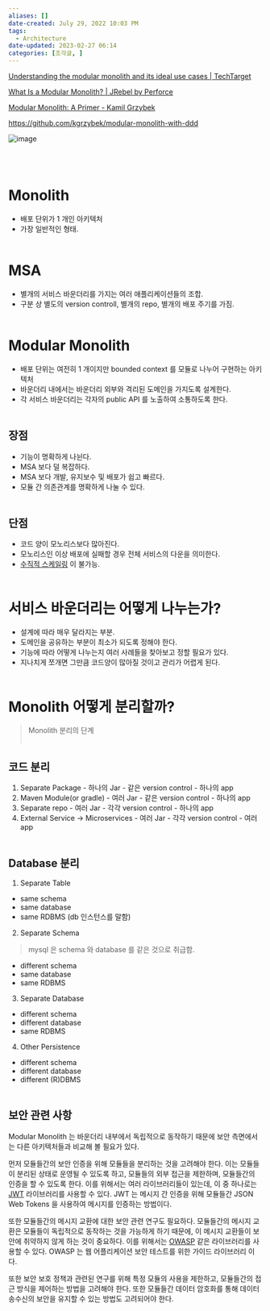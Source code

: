 ```yaml
---
aliases: []
date-created: July 29, 2022 10:03 PM
tags:
  - Architecture
date-updated: 2023-02-27 06:14
categories: [조각글, ]
---
```


[Understanding the modular monolith and its ideal use cases | TechTarget](https://www.techtarget.com/searchapparchitecture/tip/Understanding-the-modular-monolith-and-its-ideal-use-cases)

[What Is a Modular Monolith? | JRebel by Perforce](http://jrebel.com/blog/what-is-a-modular-monolith)

[Modular Monolith: A Primer - Kamil Grzybek](http://kamilgrzybek.com/design/modular-monolith-primer/)

<https://github.com/kgrzybek/modular-monolith-with-ddd>

![image](https://s3.ap-northeast-2.amazonaws.com/donkeyadonkey-assets/img/40d7d46f4d8548c5ee05cd30b9ff9a9a.png)

<br><br>
# Monolith

- 배포 단위가 1 개인 아키텍처
- 가장 일반적인 형태.
<br><br>
# MSA

- 별개의 서비스 바운더리를 가지는 여러 애플리케이션들의 조합.
- 구분 상 별도의 version controll, 별개의 repo, 별개의 배포 주기를 가짐.
<br><br>
# Modular Monolith

- 배포 단위는 여전히 1 개이지만 bounded context 를 모듈로 나누어 구현하는 아키텍처
- 바운더리 내에서는 바운더리 외부와 격리된 도메인을 가지도록 설계한다.
- 각 서비스 바운더리는 각자의 public API 를 노출하여 소통하도록 한다.
<br><br>
## 장점

- 기능이 명확하게 나뉜다.
- MSA 보다 덜 복잡하다.
- MSA 보다 개발, 유지보수 및 배포가 쉽고 빠르다.
- 모듈 간 의존관계를 명확하게 나눌 수 있다.
<br><br>
## 단점

- 코드 양이 모노리스보다 많아진다.
- 모노리스인 이상 배포에 실패할 경우 전체 서비스의 다운을 의미한다.
- [수직적 스케일링](https://www.cloudzero.com/blog/horizontal-vs-vertical-scaling) 이 불가능.
<br><br>
# 서비스 바운더리는 어떻게 나누는가?

- 설계에 따라 매우 달라지는 부분.
- 도메인을 공유하는 부분이 최소가 되도록 정해야 한다.
- 기능에 따라 어떻게 나누는지 여러 사례들을 찾아보고 정할 필요가 있다.
- 지나치게 쪼개면 그만큼 코드양이 많아질 것이고 관리가 어렵게 된다.
<br><br>
# Monolith 어떻게 분리할까?

> Monolith 분리의 단계
<br><br>
## 코드 분리

1. Separate Package
		- 하나의 Jar
		- 같은 version control
		- 하나의 app
2. Maven Module(or gradle)
		- 여러 Jar
		- 같은 version control
		- 하나의 app
3. Separate repo
		- 여러 Jar
		- 각각 version control
		- 하나의 app
4. External Service → Microservices
		- 여러 Jar
		- 각각 version control
		- 여러 app
<br><br>
## Database 분리

1. Separate Table

- same schema
- same database
- same RDBMS (db 인스턴스를 말함)

2. Separate Schema

> mysql 은 schema 와 database 를 같은 것으로 취급함.

- different schema
- same database
- same RDBMS

3. Separate Database

- different schema
- different database
- same RDBMS

4. Other Persistence

- different schema
- different database
- different (R)DBMS
<br><br>
## 보안 관련 사항

Modular Monolith 는 바운더리 내부에서 독립적으로 동작하기 때문에 보안 측면에서는 다른 아키텍처들과 비교해 볼 필요가 있다.

먼저 모듈들간의 보안 인증을 위해 모듈들을 분리하는 것을 고려해야 한다. 이는 모듈들이 분리된 상태로 운영될 수 있도록 하고, 모듈들의 외부 접근을 제한하며, 모듈들간의 인증을 할 수 있도록 한다. 이를 위해서는 여러 라이브러리들이 있는데, 이 중 하나로는 [JWT](https://jwt.io/) 라이브러리를 사용할 수 있다. JWT 는 메시지 간 인증을 위해 모듈들간 JSON Web Tokens 을 사용하여 메시지를 인증하는 방법이다.

또한 모듈들간의 메시지 교환에 대한 보안 관련 연구도 필요하다. 모듈들간의 메시지 교환은 모듈들이 독립적으로 동작하는 것을 가능하게 하기 때문에, 이 메시지 교환들이 보안에 취약하지 않게 하는 것이 중요하다. 이를 위해서는 [OWASP](https://owasp.org/www-project-web-security-testing-guide/) 같은 라이브러리를 사용할 수 있다. OWASP 는 웹 어플리케이션 보안 테스트를 위한 가이드 라이브러리 이다.

또한 보안 보호 정책과 관련된 연구를 위해 특정 모듈의 사용을 제한하고, 모듈들간의 접근 방식을 제어하는 방법을 고려해야 한다. 또한 모듈들간 데이터 암호화를 통해 데이터 송수신의 보안을 유지할 수 있는 방법도 고려되어야 한다.
